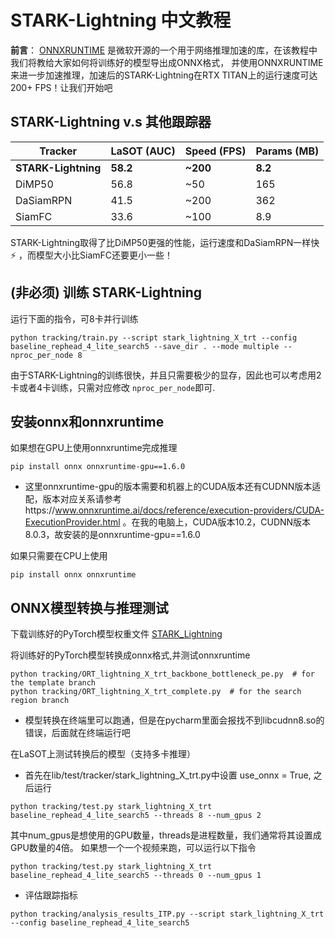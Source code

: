 # STARK-Lightning 中文教程
**前言**： [ONNXRUNTIME](https://github.com/microsoft/onnxruntime) 是微软开源的一个用于网络推理加速的库，在该教程中我们将教给大家如何将训练好的模型导出成ONNX格式，
并使用ONNXRUNTIME来进一步加速推理，加速后的STARK-Lightning在RTX TITAN上的运行速度可达200+ FPS！让我们开始吧
## STARK-Lightning v.s 其他跟踪器
| Tracker | LaSOT (AUC)| Speed (FPS) | Params (MB)|
|---|---|---|---|
|**STARK-Lightning**|**58.2**|**~200**|**8.2**|
|DiMP50|56.8|~50|165|
|DaSiamRPN|41.5|~200|362|
|SiamFC|33.6|~100|8.9|
STARK-Lightning取得了比DiMP50更强的性能，运行速度和DaSiamRPN一样快 :zap: ，而模型大小比SiamFC还要更小一些！
## (非必须) 训练 STARK-Lightning
运行下面的指令，可8卡并行训练
```
python tracking/train.py --script stark_lightning_X_trt --config baseline_rephead_4_lite_search5 --save_dir . --mode multiple --nproc_per_node 8
```
由于STARK-Lightning的训练很快，并且只需要极少的显存，因此也可以考虑用2卡或者4卡训练，只需对应修改 ```nproc_per_node```即可.
## 安装onnx和onnxruntime
如果想在GPU上使用onnxruntime完成推理
```
pip install onnx onnxruntime-gpu==1.6.0
```
- 这里onnxruntime-gpu的版本需要和机器上的CUDA版本还有CUDNN版本适配，版本对应关系请参考https://www.onnxruntime.ai/docs/reference/execution-providers/CUDA-ExecutionProvider.html
。在我的电脑上，CUDA版本10.2，CUDNN版本8.0.3，故安装的是onnxruntime-gpu==1.6.0

如果只需要在CPU上使用
```
pip install onnx onnxruntime
```
## ONNX模型转换与推理测试
下载训练好的PyTorch模型权重文件 [STARK_Lightning](https://drive.google.com/file/d/18xxbMKCjWi6Gvn5T4o2w5jIbwd3AWN55/view?usp=sharing)

将训练好的PyTorch模型转换成onnx格式,并测试onnxruntime
```
python tracking/ORT_lightning_X_trt_backbone_bottleneck_pe.py  # for the template branch
python tracking/ORT_lightning_X_trt_complete.py  # for the search region branch
```
- 模型转换在终端里可以跑通，但是在pycharm里面会报找不到libcudnn8.so的错误，后面就在终端运行吧

在LaSOT上测试转换后的模型（支持多卡推理）
- 首先在lib/test/tracker/stark_lightning_X_trt.py中设置 use_onnx = True, 之后运行
```
python tracking/test.py stark_lightning_X_trt baseline_rephead_4_lite_search5 --threads 8 --num_gpus 2
```
其中num_gpus是想使用的GPU数量，threads是进程数量，我们通常将其设置成GPU数量的4倍。
如果想一个一个视频来跑，可以运行以下指令
```
python tracking/test.py stark_lightning_X_trt baseline_rephead_4_lite_search5 --threads 0 --num_gpus 1
```
- 评估跟踪指标
```
python tracking/analysis_results_ITP.py --script stark_lightning_X_trt --config baseline_rephead_4_lite_search5
```
